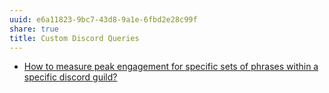 ```yaml
---
uuid: e6a11823-9bc7-43d8-9a1e-6fbd2e28c99f
share: true
title: Custom Discord Queries
---
```

* [How to measure peak engagement for specific sets of phrases within a specific discord guild?](/83d03dd6-f408-4f08-a698-6583f2668bdd)